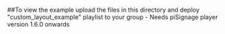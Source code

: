 ##To view the example upload the files in this directory and deploy "custom_layout_example" playlist to your group
    - Needs piSignage player version 1.6.0 onwards
